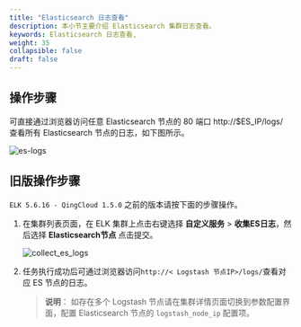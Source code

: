 ```yaml
---
title: "Elasticsearch 日志查看"
description: 本小节主要介绍 Elasticsearch 集群日志查看。
keywords: Elasticsearch 日志查看,
weight: 35
collapsible: false
draft: false
---
```


## 操作步骤

可直接通过浏览器访问任意 Elasticsearch 节点的 80 端口 http://$ES_IP/logs/ 查看所有 Elasticsearch 节点的日志，如下图所示。

![es-logs](../../images/es-logs.png)

## 旧版操作步骤

`ELK 5.6.16 - QingCloud 1.5.0` 之前的版本请按下面的步骤操作。

1. 在集群列表页面，在 ELK 集群上点击右键选择 **自定义服务** > **收集ES日志**，然后选择 **Elasticsearch节点** 点击提交。

   ![collect_es_logs](../../images/collect_es_logs.png)

2. 任务执行成功后可通过浏览器访问`http://< Logstash 节点IP>/logs/`查看对应 ES 节点的日志。

   > **说明**：
   > 如存在多个 Logstash 节点请在集群详情页面切换到参数配置界面，配置 Elasticsearch 节点的 `logstash_node_ip` 配置项。

